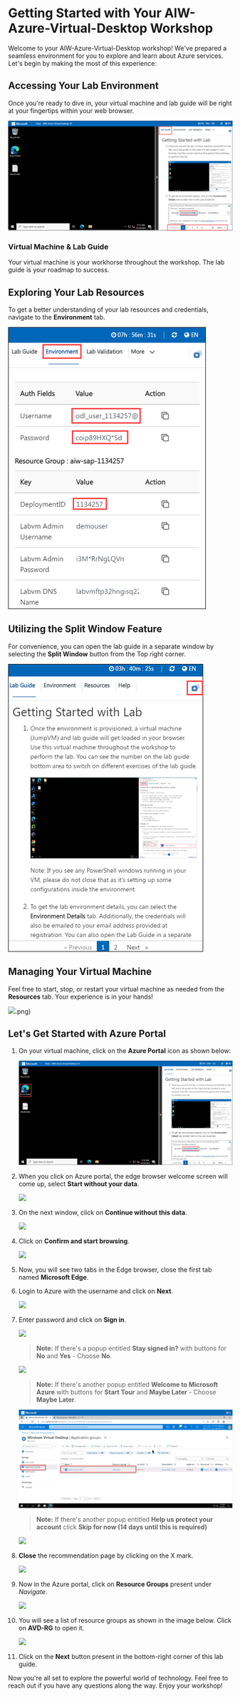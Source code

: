 # **Getting Started with Your AIW-Azure-Virtual-Desktop Workshop**
 
Welcome to your AIW-Azure-Virtual-Desktop workshop! We've prepared a seamless environment for you to explore and learn about Azure services. Let's begin by making the most of this experience:
 
## **Accessing Your Lab Environment**
 
Once you're ready to dive in, your virtual machine and lab guide will be right at your fingertips within your web browser.

   ![](media-1/virtual(1).png)	

### **Virtual Machine & Lab Guide**
 
Your virtual machine is your workhorse throughout the workshop. The lab guide is your roadmap to success.
 
## **Exploring Your Lab Resources**
 
To get a better understanding of your lab resources and credentials, navigate to the **Environment** tab.
 
   ![](media-1/miw(3).png)	
 
## **Utilizing the Split Window Feature**
 
For convenience, you can open the lab guide in a separate window by selecting the **Split Window** button from the Top right corner.
 
   ![](media-1/POWER(1).png)	
 
## **Managing Your Virtual Machine**
 
Feel free to start, stop, or restart your virtual machine as needed from the **Resources** tab. Your experience is in your hands!
 
   ![](media-1/res).png)	
 
## **Let's Get Started with Azure Portal**
 
1. On your virtual machine, click on the **Azure Portal** icon as shown below:
 
    ![](media-1/virtual(2).png)	
 
1. When you click on Azure portal, the edge browser welcome screen will come up, select **Start without your data**.

   ![](https://github.com/CloudLabsAI-Azure/AIW-Azure-Network-Solutions/raw/main/media/startwithoutdata.png)
   
1. On the next window, click on **Continue without this data**.

   ![](https://github.com/CloudLabsAI-Azure/AIW-Azure-Network-Solutions/raw/main/media/continuewithoutthis.png)
   
1. Click on **Confirm and start browsing**.

   ![](https://github.com/CloudLabsAI-Azure/AIW-Azure-Network-Solutions/raw/main/media/confirmandstartbrowsing.png)
   
1. Now, you will see two tabs in the Edge browser, close the first tab named **Microsoft Edge**.

1. Login to Azure with the username **<inject key="AzureAdUserEmail" />** and click on **Next**.

   ![](media/w24.png)

1. Enter password **<inject key="AzureAdUserPassword" />** and click on **Sign in**.

   ![](media/w25.png)

   >**Note:** If there's a popup entitled **Stay signed in?** with buttons for **No** and **Yes** - Choose **No**.
   
   ![](media/w26.png)
     
   >**Note:** If there's another popup entitled **Welcome to Microsoft Azure** with buttons for **Start Tour** and **Maybe Later** - Choose **Maybe Later**.
   
   ![](media/wvd.png) 
   
   >**Note:** If there's another popup entitled **Help us protect your account** click **Skip for now (14 days until this is required)**
   
   ![](media/skipfornow.png)
    
1. **Close** the recommendation page by clicking on the X mark.

   ![](media/2avd73.png)

1. Now in the Azure portal, click on **Resource Groups** present under *Navigate*.

   ![](media/jvm3.png)

1. You will see a list of resource groups as shown in the image below. Click on **AVD-RG** to open it.

   ![](media/jvm4.png)
   
1. Click on the **Next** button present in the bottom-right corner of this lab guide.   

Now you're all set to explore the powerful world of technology. Feel free to reach out if you have any questions along the way. Enjoy your workshop!
